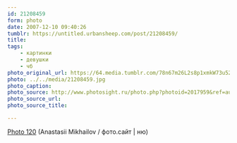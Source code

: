 ```yaml
---
id: 21208459
form: photo
date: 2007-12-10 09:40:26
tumblr: https://untitled.urbansheep.com/post/21208459/
title:
tags:
    - картинки
    - девушки
    - чб
photo_original_url: https://64.media.tumblr.com/78n67m26L2s8p1xmkW73u52X_1280.jpg
photo: ../../media/21208459.jpg
photo_caption:
photo_source: http://www.photosight.ru/photo.php?photoid=2017959&ref=author
photo_source_url:
photo_source_title:

---
```


<p><a href="http://www.photosight.ru/photo.php?photoid=2017959&amp;ref=author">Photo 120</a> (Anastasii Mikhailov / фото.сайт | ню)</p>
